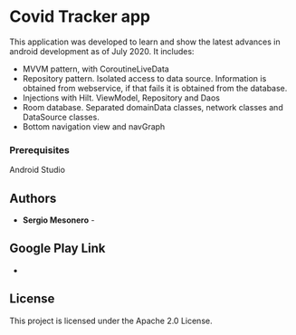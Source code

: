# Covid Tracker app

This application was developed to learn and show the latest advances in android development as of July 2020.
It includes:

- MVVM pattern, with CoroutineLiveData
- Repository pattern. Isolated access to data source. Information is obtained from webservice, if that fails it is obtained from the database.
- Injections with Hilt. ViewModel, Repository and Daos
- Room database. Separated domainData classes, network classes and DataSource classes.
- Bottom navigation view and navGraph


### Prerequisites

Android Studio


## Authors

* **Sergio Mesonero** - 

## Google Play Link
  
  -

## License

This project is licensed under the Apache 2.0 License.
